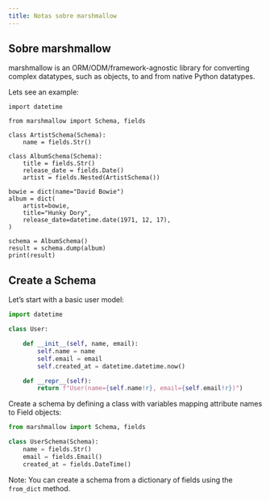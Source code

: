 ```yaml
---
title: Notas sobre marshmallow
---
```


## Sobre marshmallow

marshmallow is an ORM/ODM/framework-agnostic library for converting complex
datatypes, such as objects, to and from native Python datatypes.

Lets see an example:

    import datetime

    from marshmallow import Schema, fields

    class ArtistSchema(Schema):
        name = fields.Str()

    class AlbumSchema(Schema):
        title = fields.Str()
        release_date = fields.Date()
        artist = fields.Nested(ArtistSchema())

    bowie = dict(name="David Bowie")
    album = dict(
        artist=bowie,
        title="Hunky Dory",
        release_date=datetime.date(1971, 12, 17),
    )

    schema = AlbumSchema()
    result = schema.dump(album)
    print(result)

## Create a Schema

Let’s start with a basic user model:

```python
import datetime

class User:

    def __init__(self, name, email):
        self.name = name
        self.email = email
        self.created_at = datetime.datetime.now()

    def __repr__(self):
        return f"User(name={self.name!r}, email={self.email!r})")
```

Create a schema by defining a class with variables mapping attribute names to Field objects:

```python
from marshmallow import Schema, fields

class UserSchema(Schema):
    name = fields.Str()
    email = fields.Email()
    created_at = fields.DateTime()
```

Note: You can create a schema from a dictionary of fields using the `from_dict` method.
